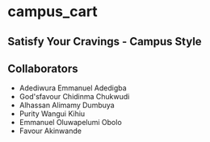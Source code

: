 # campus_cart

## Satisfy Your Cravings - Campus Style

## Collaborators

- Adediwura Emmanuel Adedigba
- God'sfavour Chidinma Chukwudi
- Alhassan Alimamy Dumbuya
- Purity Wangui Kihiu
- Emmanuel Oluwapelumi Obolo
- Favour Akinwande
